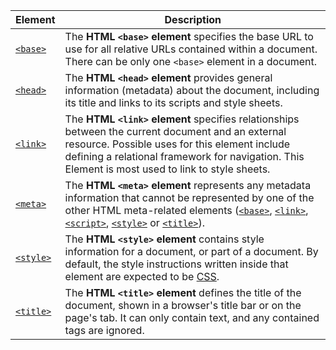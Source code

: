 | Element | Description |
| --- | --- |
| [`<base>`](/en-US/docs/Web/HTML/Element/base "The HTML <base> element specifies the base URL to use for all relative URLs contained within a document. There can be only one <base> element in a document.") | The **HTML `<base>` element** specifies the base URL to use for all relative URLs contained within a document. There can be only one `<base>` element in a document. |
| [`<head>`](/en-US/docs/Web/HTML/Element/head "The HTML <head> element provides general information (metadata) about the document, including its title and links to its scripts and style sheets.") | The **HTML `<head>` element** provides general information (metadata) about the document, including its title and links to its scripts and style sheets. |
| [`<link>`](/en-US/docs/Web/HTML/Element/link "The HTML <link> element specifies relationships between the current document and an external resource. Possible uses for this element include defining a relational framework for navigation. This Element is most used to link to style sheets.") | The **HTML `<link>` element** specifies relationships between the current document and an external resource. Possible uses for this element include defining a relational framework for navigation. This Element is most used to link to style sheets. |
| [`<meta>`](/en-US/docs/Web/HTML/Element/meta "The HTML <meta> element represents any metadata information that cannot be represented by one of the other HTML meta-related elements (<base>, <link>, <script>, <style> or <title>).") | The **HTML `<meta>` element** represents any metadata information that cannot be represented by one of the other HTML meta-related elements ([`<base>`](/en-US/docs/Web/HTML/Element/base "The HTML <base> element specifies the base URL to use for all relative URLs contained within a document. There can be only one <base> element in a document."), [`<link>`](/en-US/docs/Web/HTML/Element/link "The HTML <link> element specifies relationships between the current document and an external resource. Possible uses for this element include defining a relational framework for navigation. This Element is most used to link to style sheets."), [`<script>`](/en-US/docs/Web/HTML/Element/script "The HTML Script Element (<script>) is used to embed or reference an executable script within an HTML or XHTML document."), [`<style>`](/en-US/docs/Web/HTML/Element/style "The HTML <style> element contains style information for a document, or part of a document. By default, the style instructions written inside that element are expected to be CSS.") or [`<title>`](/en-US/docs/Web/HTML/Element/title "The HTML <title> element defines the title of the document, shown in a browser's title bar or on the page's tab. It can only contain text, and any contained tags are ignored.")). |
| [`<style>`](/en-US/docs/Web/HTML/Element/style "The HTML <style> element contains style information for a document, or part of a document. By default, the style instructions written inside that element are expected to be CSS.") | The **HTML `<style>` element** contains style information for a document, or part of a document. By default, the style instructions written inside that element are expected to be [CSS](/en-US/docs/Web/CSS). |
| [`<title>`](/en-US/docs/Web/HTML/Element/title "The HTML <title> element defines the title of the document, shown in a browser's title bar or on the page's tab. It can only contain text, and any contained tags are ignored.") | The **HTML `<title>` element** defines the title of the document, shown in a browser's title bar or on the page's tab. It can only contain text, and any contained tags are ignored. |
